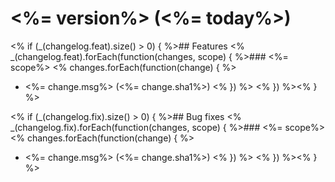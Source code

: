 # <%= version%> (<%= today%>)

<% if (_(changelog.feat).size() > 0) { %>## Features
<% _(changelog.feat).forEach(function(changes, scope) { %>### <%= scope%>
<% changes.forEach(function(change) { %>
* <%= change.msg%> (<%= change.sha1%>)
<% }) %>
<% }) %><% } %>

<% if (_(changelog.fix).size() > 0) { %>## Bug fixes
<% _(changelog.fix).forEach(function(changes, scope) { %>### <%= scope%>
<% changes.forEach(function(change) { %>
* <%= change.msg%> (<%= change.sha1%>)
<% }) %>
<% }) %><% } %>
